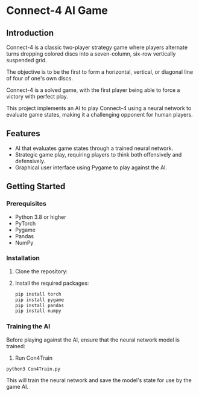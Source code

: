# Connect-4 AI Game 
## Introduction
Connect-4 is a classic two-player strategy game where players alternate turns dropping colored discs into a seven-column, six-row vertically suspended grid. 

The objective is to be the first to form a horizontal, vertical, or diagonal line of four of one's own discs. 

Connect-4 is a solved game, with the first player being able to force a victory with perfect play. 

This project implements an AI to play Connect-4 using a neural network to evaluate game states, making it a challenging opponent for human players.

## Features

- AI that evaluates game states through a trained neural network.
- Strategic game play, requiring players to think both offensively and defensively.
- Graphical user interface using Pygame to play against the AI.

## Getting Started

### Prerequisites

- Python 3.8 or higher
- PyTorch
- Pygame
- Pandas
- NumPy

### Installation

1. Clone the repository:

2. Install the required packages:
   ```bash
   pip install torch 
   pip install pygame
   pip install pandas
   pip install numpy
   ```

### Training the AI
Before playing against the AI, ensure that the neural network model is trained:

  1. Run Con4Train
  ```bash
  python3 Con4Train.py
  ```
This will train the neural network and save the model's state for use by the game AI.
